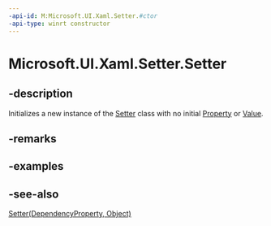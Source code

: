 ```yaml
---
-api-id: M:Microsoft.UI.Xaml.Setter.#ctor
-api-type: winrt constructor
---
```


<!-- Method syntax
public Setter()
-->

# Microsoft.UI.Xaml.Setter.Setter

## -description
Initializes a new instance of the [Setter](setter.md) class with no initial [Property](setter_property.md) or [Value](setter_value.md).

## -remarks

## -examples

## -see-also
[Setter(DependencyProperty, Object)](setter_setter_1747817161.md)
